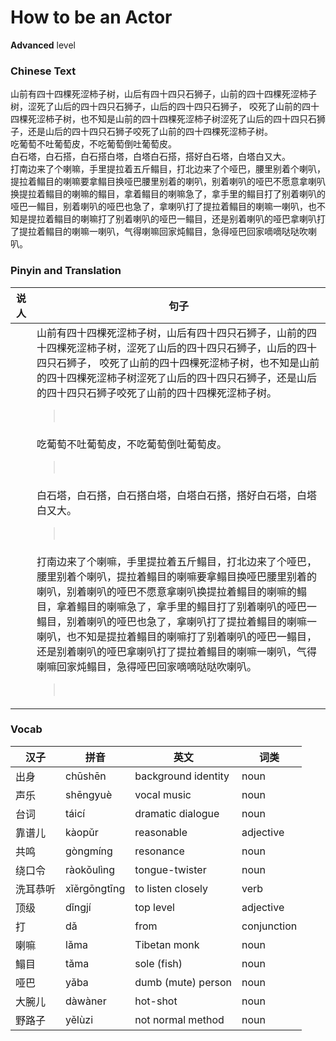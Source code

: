 # How to be an Actor
**Advanced** level
### Chinese Text
山前有四十四棵死涩柿子树，山后有四十四只石狮子，山前的四十四棵死涩柿子树，涩死了山后的四十四只石狮子，山后的四十四只石狮子， 咬死了山前的四十四棵死涩柿子树，也不知是山前的四十四棵死涩柿子树涩死了山后的四十四只石狮子，还是山后的四十四只石狮子咬死了山前的四十四棵死涩柿子树。<br />吃葡萄不吐葡萄皮，不吃葡萄倒吐葡萄皮。<br />白石塔，白石搭，白石搭白塔，白塔白石搭，搭好白石塔，白塔白又大。<br />打南边来了个喇嘛，手里提拉着五斤鳎目，打北边来了个哑巴，腰里别着个喇叭，提拉着鳎目的喇嘛要拿鳎目换哑巴腰里别着的喇叭，别着喇叭的哑巴不愿意拿喇叭换提拉着鳎目的喇嘛的鳎目，拿着鳎目的喇嘛急了，拿手里的鳎目打了别着喇叭的哑巴一鳎目，别着喇叭的哑巴也急了，拿喇叭打了提拉着鳎目的喇嘛一喇叭，也不知是提拉着鳎目的喇嘛打了别着喇叭的哑巴一鳎目，还是别着喇叭的哑巴拿喇叭打了提拉着鳎目的喇嘛一喇叭，气得喇嘛回家炖鳎目，急得哑巴回家嘀嘀哒哒吹喇叭。

### Pinyin and Translation
|说人|句子|
|----|----|
||山前有四十四棵死涩柿子树，山后有四十四只石狮子，山前的四十四棵死涩柿子树，涩死了山后的四十四只石狮子，山后的四十四只石狮子， 咬死了山前的四十四棵死涩柿子树，也不知是山前的四十四棵死涩柿子树涩死了山后的四十四只石狮子，还是山后的四十四只石狮子咬死了山前的四十四棵死涩柿子树。<blockquote><br /></blockquote>|
||吃葡萄不吐葡萄皮，不吃葡萄倒吐葡萄皮。<blockquote><br /></blockquote>|
||白石塔，白石搭，白石搭白塔，白塔白石搭，搭好白石塔，白塔白又大。<blockquote><br /></blockquote>|
||打南边来了个喇嘛，手里提拉着五斤鳎目，打北边来了个哑巴，腰里别着个喇叭，提拉着鳎目的喇嘛要拿鳎目换哑巴腰里别着的喇叭，别着喇叭的哑巴不愿意拿喇叭换提拉着鳎目的喇嘛的鳎目，拿着鳎目的喇嘛急了，拿手里的鳎目打了别着喇叭的哑巴一鳎目，别着喇叭的哑巴也急了，拿喇叭打了提拉着鳎目的喇嘛一喇叭，也不知是提拉着鳎目的喇嘛打了别着喇叭的哑巴一鳎目，还是别着喇叭的哑巴拿喇叭打了提拉着鳎目的喇嘛一喇叭，气得喇嘛回家炖鳎目，急得哑巴回家嘀嘀哒哒吹喇叭。<blockquote><br /></blockquote>|
### Vocab
|汉子|拼音|英文|词类|
|----|----|----|----|
|出身|chūshēn|background identity|noun|
|声乐|shēngyuè|vocal music|noun|
|台词|táicí|dramatic dialogue|noun|
|靠谱儿|kàopǔr|reasonable|adjective|
|共鸣|gòngmíng|resonance|noun|
|绕口令|ràokǒulìng|tongue-twister|noun|
|洗耳恭听|xǐěrgōngtīng|to listen closely|verb|
|顶级|dǐngjí|top level|adjective|
|打|dǎ|from|conjunction|
|喇嘛|lǎma|Tibetan monk|noun|
|鰨目|tǎma|sole (fish)|noun|
|哑巴|yǎba|dumb (mute) person|noun|
|大腕儿|dàwàner|hot-shot|noun|
|野路子|yělùzi|not normal method|noun|